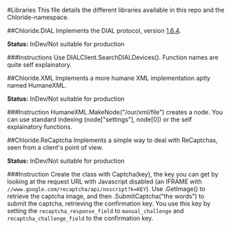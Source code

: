 #Libraries
This file details the different libraries available in this repo and the Chloride-namespace.

##Chloride.DIAL
Implements the DIAL protocol, version [1.6.4](http://www.dial-multiscreen.org/dial-protocol-specification/DIAL-2ndScreenProtocol-1.6.4.pdf?attredirects=0&d=1).

**Status:** InDev/Not suitable for production

###Instructions
Use DIALClient.SearchDIALDevices(). Function names are quite self explainatory.

##Chloride.XML
Implements a more humane XML implementation aptly named HumaneXML.

**Status:** InDev/Not suitable for production

###Instruction
HumaneXML.MakeNode("/our/xml/file") creates a node. You can use standard indexing (node["settings"], node[0])
or the self explainatory functions.

##Chloride.ReCaptcha
Implements a simple way to deal with ReCaptchas, seen from a client's point of view.

**Status:** InDev/Not suitable for production

###Instruction
Create the class with Captcha(key), the key you can get by looking at the request URL with Javascript disabled
(an IFRAME with `//www.google.com/recaptcha/api/noscript?k=KEY`). Use .GetImage() to retrieve the captcha image,
and then .SubmitCaptcha("the words") to submit the captcha, retrieving the confirmation key. You use this key
by setting the `recaptcha_response_field` to `manual_challenge` and `recaptcha_challenge_field` to the
confirmation key.